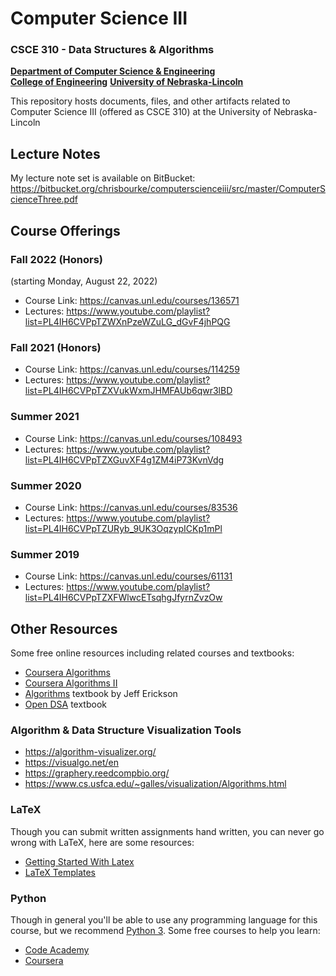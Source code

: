 # Computer Science III
### CSCE 310 - Data Structures & Algorithms

**[Department of Computer Science & Engineering](https://cse.unl.edu)**  
**[College of Engineering](https://engineering.unl.edu/)**
**[University of Nebraska-Lincoln](https://unl.edu)**

This repository hosts documents, files, and other artifacts
related to Computer Science III (offered as CSCE 310) at
the University of Nebraska-Lincoln

## Lecture Notes

My lecture note set is available on BitBucket:
https://bitbucket.org/chrisbourke/computerscienceiii/src/master/ComputerScienceThree.pdf

## Course Offerings

### Fall 2022 (Honors)

(starting Monday, August 22, 2022)

- Course Link: https://canvas.unl.edu/courses/136571
- Lectures: https://www.youtube.com/playlist?list=PL4IH6CVPpTZWXnPzeWZuLG_dGvF4jhPQG

### Fall 2021 (Honors)

- Course Link: https://canvas.unl.edu/courses/114259
- Lectures: https://www.youtube.com/playlist?list=PL4IH6CVPpTZXVukWxmJHMFAUb6qwr3lBD

### Summer 2021

- Course Link: https://canvas.unl.edu/courses/108493
- Lectures: https://www.youtube.com/playlist?list=PL4IH6CVPpTZXGuvXF4g1ZM4iP73KvnVdg

### Summer 2020

- Course Link: https://canvas.unl.edu/courses/83536
- Lectures: https://www.youtube.com/playlist?list=PL4IH6CVPpTZURyb_9UK3OqzypICKp1mPl

### Summer 2019

- Course Link: https://canvas.unl.edu/courses/61131
- Lectures: https://www.youtube.com/playlist?list=PL4IH6CVPpTZXFWlwcETsqhgJfyrnZvzOw

## Other Resources

Some free online resources including related courses and
textbooks:

- [Coursera Algorithms](https://www.coursera.org/course/algo)
- [Coursera Algorithms II](https://www.coursera.org/course/algo2)
- [Algorithms](http://jeffe.cs.illinois.edu/teaching/algorithms/) textbook by Jeff Erickson
- [Open DSA](http://opendatastructures.org/) textbook

### Algorithm & Data Structure Visualization Tools

- https://algorithm-visualizer.org/
- https://visualgo.net/en
- https://graphery.reedcompbio.org/
- https://www.cs.usfca.edu/~galles/visualization/Algorithms.html

### LaTeX

Though you can submit written assignments hand written, you
can never go wrong with LaTeX, here are some resources:

- [Getting Started With Latex](http://www.tug.org/begin.html)
- [LaTeX Templates](http://www.latextemplates.com/)

### Python

Though in general you'll be able to use any programming language
for this course, but we recommend [Python 3](https://www.python.org/).
Some free courses to help you learn:

- [Code Academy](https://www.codecademy.com/learn/learn-python-3)
- [Coursera](https://www.coursera.org/learn/python)
